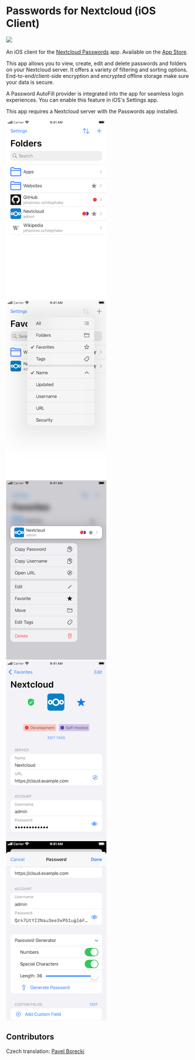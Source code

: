 # Passwords for Nextcloud (iOS Client)

![](https://raw.githubusercontent.com/johannes-schliephake/nextcloud-passwords-ios/main/AppIcon@1x.png)

An iOS client for the [Nextcloud Passwords](https://git.mdns.eu/nextcloud/passwords) app. Available on the [App Store](https://apps.apple.com/app/id1546212226).

This app allows you to view, create, edit and delete passwords and folders on your Nextcloud server. It offers a variety of filtering and sorting options. End-to-end/client-side encryption and encrypted offline storage make sure your data is secure.

A Password AutoFill provider is integrated into the app for seamless login experiences. You can enable this feature in iOS's Settings app.

This app requires a Nextcloud server with the Passwords app installed.

![](https://raw.githubusercontent.com/johannes-schliephake/nextcloud-passwords-ios/main/Snapshot/Screenshots/en-US/iPhone%20SE%20(2nd%20generation)-1-scaled.png) ![](https://raw.githubusercontent.com/johannes-schliephake/nextcloud-passwords-ios/main/Snapshot/Screenshots/en-US/iPhone%20SE%20(2nd%20generation)-2-scaled.png) ![](https://raw.githubusercontent.com/johannes-schliephake/nextcloud-passwords-ios/main/Snapshot/Screenshots/en-US/iPhone%20SE%20(2nd%20generation)-3-scaled.png) ![](https://raw.githubusercontent.com/johannes-schliephake/nextcloud-passwords-ios/main/Snapshot/Screenshots/en-US/iPhone%20SE%20(2nd%20generation)-4-scaled.png) ![](https://raw.githubusercontent.com/johannes-schliephake/nextcloud-passwords-ios/main/Snapshot/Screenshots/en-US/iPhone%20SE%20(2nd%20generation)-5-scaled.png)

## Contributors
Czech translation: [Pavel Borecki](https://github.com/p-bo)
